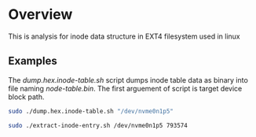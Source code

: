 # Overview

 This is analysis for inode data structure in EXT4 filesystem used in linux

## Examples

 The _dump.hex.inode-table.sh_ script dumps inode table data as binary into file naming _node-table.bin_.
The first arguement of script is target device block path.

``` bash
sudo ./dump.hex.inode-table.sh "/dev/nvme0n1p5"
```

``` bash
sudo ./extract-inode-entry.sh /dev/nvme0n1p5 793574
```
